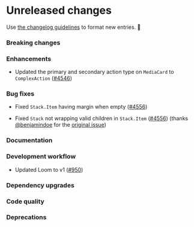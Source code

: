 # Unreleased changes

Use [the changelog guidelines](https://git.io/polaris-changelog-guidelines) to format new entries. 💜

### Breaking changes

### Enhancements

- Updated the primary and secondary action type on `MediaCard` to `ComplexAction` ([#4546](https://github.com/shopify/polaris-react/pull/4546))

### Bug fixes

- Fixed `Stack.Item` having margin when empty ([#4556](https://github.com/Shopify/polaris-react/pull/4556))

- Fixed `Stack` not wrapping valid children in `Stack.Item` ([#4556](https://github.com/Shopify/polaris-react/pull/4556)) (thanks [@benjamindoe](https://github.com/benjamindoe) for the [original issue](https://github.com/Shopify/polaris-react/issues/4555))

### Documentation

### Development workflow

- Updated Loom to v1 ([#950](https://github.com/Shopify/global-nav/pull/950))

### Dependency upgrades

### Code quality

### Deprecations
